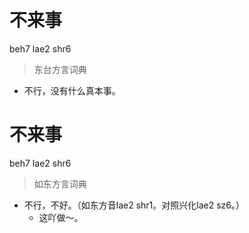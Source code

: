 # 不来事
beh7 lae2 shr6
> 东台方言词典
- 不行，没有什么真本事。

# 不来事
beh7 lae2 shr6
> 如东方言词典
- 不行，不好。（如东方音lae2 shr1。对照兴化lae2 sz6。）
  - 这吖做～。
